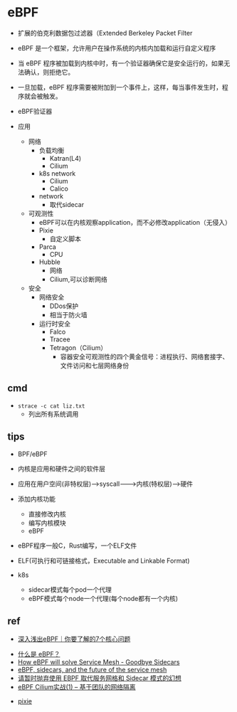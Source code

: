 # eBPF

+ 扩展的伯克利数据包过滤器（Extended Berkeley Packet Filter

+ eBPF 是一个框架，允许用户在操作系统的内核内加载和运行自定义程序

+ 当 eBPF 程序被加载到内核中时，有一个验证器确保它是安全运行的，如果无法确认，则拒绝它。

+ 一旦加载，eBPF 程序需要被附加到一个事件上，这样，每当事件发生时，程序就会被触发。

+ eBPF验证器

+ 应用
    + 网络
        + 负载均衡
            + Katran(L4)
            + Cilium
        + k8s network
            + Cilium
            + Calico
        + network
            + 取代sidecar
    + 可观测性
        + eBPF可以在内核观察application，而不必修改application（无侵入）
        + Pixie
            + 自定义脚本
        + Parca
            + CPU
        + Hubble 
            + 网络
            + Cilium,可以诊断网络
    + 安全
        + 网络安全
            + DDos保护
            + 相当于防火墙
        + 运行时安全
            + Falco 
            + Tracee 
            + Tetragon（Cilium）
                + 容器安全可观测性的四个黄金信号：进程执行、网络套接字、文件访问和七层网络身份


## cmd
+ `strace -c cat liz.txt`
    + 列出所有系统调用

## tips

+ BPF/eBPF

+ 内核是应用和硬件之间的软件层

+ 应用在用户空间(非特权层)-->syscall--->内核(特权层)-->硬件

+ 添加内核功能
    + 直接修改内核
    + 编写内核模块
    + eBPF

+ eBPF程序一般C，Rust编写，一个ELF文件

+ ELF(可执行和可链接格式，Executable and Linkable Format)

+ k8s
    + sidecar模式每个pod一个代理
    + eBPF模式每个node一个代理(每个node都有一个内核)

## ref

+ [深入浅出eBPF｜你要了解的7个核心问题](https://zhuanlan.zhihu.com/p/526476483)
<!-- eBPF -->
+ [什么是 eBPF？](https://lib.jimmysong.io/what-is-ebpf/)
+ [How eBPF will solve Service Mesh - Goodbye Sidecars](https://isovalent.com/blog/post/2021-12-08-ebpf-servicemesh)
+ [eBPF, sidecars, and the future of the service mesh](https://buoyant.io/2022/06/07/ebpf-sidecars-and-the-future-of-the-service-mesh/)
+ [请暂时抛弃使用 EBPF 取代服务网格和 Sidecar 模式的幻想](https://jimmysong.io/blog/ebpf-sidecar-and-service-mesh/)
+ [eBPF Cilium实战(1) – 基于团队的网络隔离](https://www.kubernetes.org.cn/9884.html)

<!-- observation -->
+ [pixie](https://px.dev/)